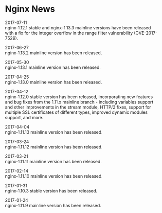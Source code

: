 # Nginx News

2017-07-11	
nginx-1.12.1 stable and nginx-1.13.3 mainline versions have been released with a fix for the integer overflow in the range filter vulnerability (CVE-2017-7529).

2017-06-27	
nginx-1.13.2 mainline version has been released.

2017-05-30	
nginx-1.13.1 mainline version has been released.

2017-04-25	
nginx-1.13.0 mainline version has been released.

2017-04-12	
nginx-1.12.0 stable version has been released, incorporating new features and bug fixes from the 1.11.x mainline branch - including variables support and other improvements in the stream module, HTTP/2 fixes, support for multiple SSL certificates of different types, improved dynamic modules support, and more.

2017-04-04	
nginx-1.11.13 mainline version has been released.

2017-03-24	
nginx-1.11.12 mainline version has been released.

2017-03-21	
nginx-1.11.11 mainline version has been released.

2017-02-14	
nginx-1.11.10 mainline version has been released.

2017-01-31	
nginx-1.10.3 stable version has been released.

2017-01-24	
nginx-1.11.9 mainline version has been released.
